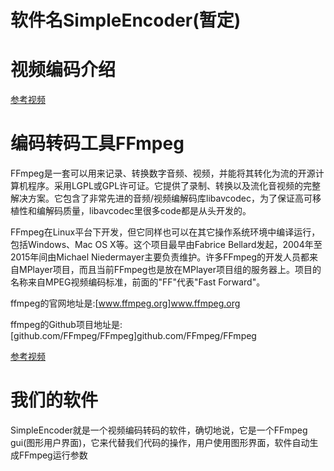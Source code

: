 # 软件名SimpleEncoder(暂定)
# 视频编码介绍
[参考视频](https://www.bilibili.com/video/BV19Y4113788)
# 编码转码工具FFmpeg

FFmpeg是一套可以用来记录、转换数字音频、视频，并能将其转化为流的开源计算机程序。采用LGPL或GPL许可证。它提供了录制、转换以及流化音视频的完整解决方案。它包含了非常先进的音频/视频编解码库libavcodec，为了保证高可移植性和编解码质量，libavcodec里很多code都是从头开发的。

FFmpeg在Linux平台下开发，但它同样也可以在其它操作系统环境中编译运行，包括Windows、Mac OS X等。这个项目最早由Fabrice Bellard发起，2004年至2015年间由Michael Niedermayer主要负责维护。许多FFmpeg的开发人员都来自MPlayer项目，而且当前FFmpeg也是放在MPlayer项目组的服务器上。项目的名称来自MPEG视频编码标准，前面的"FF"代表"Fast Forward"。

ffmpeg的官网地址是:[www.ffmpeg.org]www.ffmpeg.org

ffmpeg的Github项目地址是:[github.com/FFmpeg/FFmpeg]github.com/FFmpeg/FFmpeg

[参考视频](https://www.bilibili.com/video/BV1AT411J7cH/?spm_id_from=333.337.search-card.all.click)

# 我们的软件
SimpleEncoder就是一个视频编码转码的软件，确切地说，它是一个FFmpeg gui(图形用户界面)，它来代替我们代码的操作，用户使用图形界面，软件自动生成FFmpeg运行参数